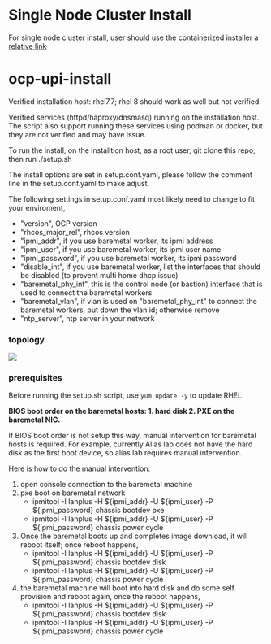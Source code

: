 # Single Node Cluster Install

For single node cluster install, user should use the containerized installer [a relative link](sno-install-container/README.md)

# ocp-upi-install

Verified installation host: rhel7.7; rhel 8 should work as well but not verified.

Verified services (httpd/haproxy/dnsmasq) running on the installation host. The script also support running these services
using podman or docker, but they are not verified and may have issue.

To run the install, on the installtion host, as a root user, git clone this repo, then run ./setup.sh

The install options are set in setup.conf.yaml, please follow the comment line in the setup.conf.yaml to make adjust.

The following settings in setup.conf.yaml most likely need to change to fit your enviroment,
* "version", OCP version
* "rhcos_major_rel", rhcos version
* "ipmi_addr", if you use baremetal worker, its ipmi address
* "ipmi_user", if you use baremetal worker, its ipmi user name
* "ipmi_password", if you use baremetal worker, its ipmi password
* "disable_int", if you use baremetal worker, list the interfaces that should be disabled (to prevent multi home dhcp issue)
* "baremetal_phy_int", this is the control node (or bastion) interface that is used to connect the baremetal workers
* "baremetal_vlan", if vlan is used on "baremetal_phy_int" to connect the baremetal workers, put down the vlan id; otherwise remove
* "ntp_server", ntp server in your network

### topology

<img src="https://docs.google.com/drawings/d/e/2PACX-1vSCLG6HLcMAYDSXD76n6C0NaVaFA0gdXjna-BZ_lJyDkDRZ9XV_Z3HfkRQVFaHvbH7W35H82EoznpZr/pub?w=960&amp;h=720">

### prerequisites

Before running the setup.sh script, use `yum update -y` to update RHEL.

**BIOS boot order on the baremetal hosts: 1. hard disk 2. PXE on the baremetal NIC.** 

If BIOS boot order is not setup this way, manual intervention for baremetal hosts is required. For example, 
currently Alias lab does not have  the hard disk as the first boot device, so alias lab requires manual intervention. 

Here is how to do the manual intervention:

1. open console connection to the baremetal machine
1. pxe boot on baremetal network
   * ipmitool -I lanplus -H ${ipmi_addr} -U ${ipmi_user} -P ${ipmi_password} chassis bootdev pxe
   * ipmitool -I lanplus -H ${ipmi_addr} -U ${ipmi_user} -P ${ipmi_password} chassis power cycle
1. Once the baremetal boots up and completes image download, it will reboot itself; once reboot happens,
   * ipmitool -I lanplus -H ${ipmi_addr} -U ${ipmi_user} -P ${ipmi_password} chassis bootdev disk
   * ipmitool -I lanplus -H ${ipmi_addr} -U ${ipmi_user} -P ${ipmi_password} chassis power cycle
1. the baremetal machine will boot into hard disk and do some self provision and reboot again, once the reboot happens,
   * ipmitool -I lanplus -H ${ipmi_addr} -U ${ipmi_user} -P ${ipmi_password} chassis bootdev disk
   * ipmitool -I lanplus -H ${ipmi_addr} -U ${ipmi_user} -P ${ipmi_password} chassis power cycle






